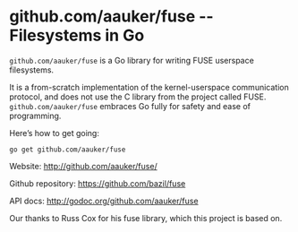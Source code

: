 github.com/aauker/fuse -- Filesystems in Go
===================================

`github.com/aauker/fuse` is a Go library for writing FUSE userspace
filesystems.

It is a from-scratch implementation of the kernel-userspace
communication protocol, and does not use the C library from the
project called FUSE. `github.com/aauker/fuse` embraces Go fully for safety and
ease of programming.

Here’s how to get going:

    go get github.com/aauker/fuse

Website: http://github.com/aauker/fuse/

Github repository: https://github.com/bazil/fuse

API docs: http://godoc.org/github.com/aauker/fuse

Our thanks to Russ Cox for his fuse library, which this project is
based on.
